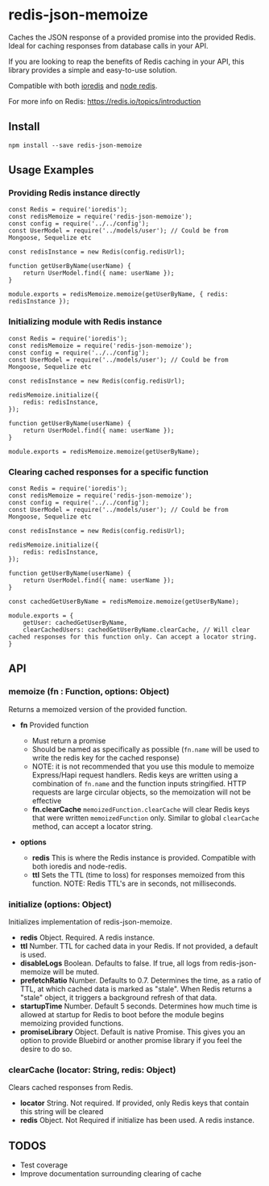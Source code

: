 # redis-json-memoize

Caches the JSON response of a provided promise into the provided Redis. Ideal for caching responses from database calls in your API.

If you are looking to reap the benefits of Redis caching in your API, this library provides a simple and easy-to-use solution.

Compatible with both [ioredis](https://www.npmjs.com/package/ioredis) and [node redis](https://www.npmjs.com/package/redis).

For more info on Redis: https://redis.io/topics/introduction

## Install

`npm install --save redis-json-memoize`

## Usage Examples

### Providing Redis instance directly

```
const Redis = require('ioredis');
const redisMemoize = require('redis-json-memoize');
const config = require('../../config');
const UserModel = require('../models/user'); // Could be from Mongoose, Sequelize etc

const redisInstance = new Redis(config.redisUrl);

function getUserByName(userName) {
	return UserModel.find({ name: userName });
}

module.exports = redisMemoize.memoize(getUserByName, { redis: redisInstance });
```

### Initializing module with Redis instance

```
const Redis = require('ioredis');
const redisMemoize = require('redis-json-memoize');
const config = require('../../config');
const UserModel = require('../models/user'); // Could be from Mongoose, Sequelize etc

const redisInstance = new Redis(config.redisUrl);

redisMemoize.initialize({
	redis: redisInstance,
});

function getUserByName(userName) {
	return UserModel.find({ name: userName });
}

module.exports = redisMemoize.memoize(getUserByName);
```

### Clearing cached responses for a specific function

```
const Redis = require('ioredis');
const redisMemoize = require('redis-json-memoize');
const config = require('../../config');
const UserModel = require('../models/user'); // Could be from Mongoose, Sequelize etc

const redisInstance = new Redis(config.redisUrl);

redisMemoize.initialize({
	redis: redisInstance,
});

function getUserByName(userName) {
	return UserModel.find({ name: userName });
}

const cachedGetUserByName = redisMemoize.memoize(getUserByName);

module.exports = {
	getUser: cachedGetUserByName,
	clearCachedUsers: cachedGetUserByName.clearCache, // Will clear cached responses for this function only. Can accept a locator string.
}
```

## API

### memoize (fn : Function, options: Object)
Returns a memoized version of the provided function.

- **fn** Provided function
	- Must return a promise
	- Should be named as specifically as possible (`fn.name` will be used to write the redis key for the cached response)
	- NOTE: it is not recommended that you use this module to memoize Express/Hapi request handlers. Redis keys are written using a combination of `fn.name` and the function inputs stringified. HTTP requests are large circular objects, so the memoization will not be effective
	- **fn.clearCache** `memoizedFunction.clearCache` will clear Redis keys that were written `memoizedFunction` only. Similar to global `clearCache` method, can accept a locator string.

- **options**
	- **redis** This is where the Redis instance is provided. Compatible with both ioredis and node-redis.
	- **ttl** Sets the TTL (time to loss) for responses memoized from this function. NOTE: Redis TTL's are in seconds, not milliseconds.

### initialize (options: Object)
Initializes implementation of redis-json-memoize.
- **redis** Object. Required. A redis instance.
- **ttl** Number. TTL for cached data in your Redis. If not provided, a default is used.
- **disableLogs** Boolean. Defaults to false. If true, all logs from redis-json-memoize will be muted.
- **prefetchRatio** Number. Defaults to 0.7. Determines the time, as a ratio of TTL, at which cached data is marked as "stale". When Redis returns a "stale" object, it triggers a background refresh of that data.
- **startupTime** Number. Default 5 seconds. Determines how much time is allowed at startup for Redis to boot before the module begins memoizing provided functions.
- **promiseLibrary** Object. Default is native Promise. This gives you an option to provide Bluebird or another promise library if you feel the desire to do so.

### clearCache (locator: String, redis: Object)
Clears cached responses from Redis.
- **locator** String. Not required. If provided, only Redis keys that contain this string will be cleared
- **redis** Object. Not Required if initialize has been used. A redis instance.


## TODOS
 - Test coverage
 - Improve documentation surrounding clearing of cache